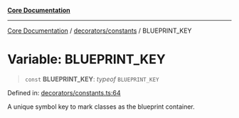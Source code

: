[**Core Documentation**](../../../README.md)

***

[Core Documentation](../../../README.md) / [decorators/constants](../README.md) / BLUEPRINT\_KEY

# Variable: BLUEPRINT\_KEY

> `const` **BLUEPRINT\_KEY**: *typeof* `BLUEPRINT_KEY`

Defined in: [decorators/constants.ts:64](https://github.com/stonemjs/core/blob/e2fddc9518734748c09a72d4b4064dd1d4c1288c/src/decorators/constants.ts#L64)

A unique symbol key to mark classes as the blueprint container.
